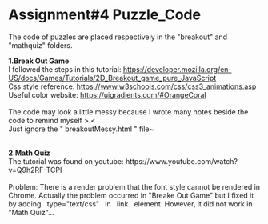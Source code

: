 # Assignment#4 Puzzle_Code

The code of puzzles are placed respectively in the "breakout" and "mathquiz" folders.

<b>1.Break Out Game</b>
<br>I followed the steps in this tutorial:
https://developer.mozilla.org/en-US/docs/Games/Tutorials/2D_Breakout_game_pure_JavaScript 
<br>Css style reference: https://www.w3schools.com/css/css3_animations.asp
<br>Useful color website: https://uigradients.com/#OrangeCoral
<br><br>The code may look a little messy because I wrote many notes beside the code to remind myself  >.<
<br>Just ignore the " breakoutMessy.html " file~


<br>
<b>2.Math Quiz</b>
<br>The tutorial was found on youtube: https://www.youtube.com/watch?v=Q9h2RF-TCPI
<br><br>Problem: There is a render problem that the font style cannot be rendered in Chrome. Actually the problem occurred in "Breake Out Game" but I fixed it by adding &nbsp;&nbsp;type="text/css"&nbsp;&nbsp; in &nbsp;&nbsp;link&nbsp;&nbsp; element. However, it did not work in "Math Quiz"... 
